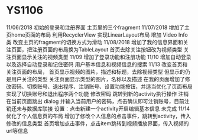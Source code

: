 # YS1106
11/06/2018
初始的登录和注册界面 
主页里的三个fragment
11/07/2018
增加了主页home页面的布局
利用RecyclerView 实现LinearLayout布局
增加 Video Info类
改变主页的fragment的切换方式为滑动
11/08/2018
增加了我的信息界面和关注页面，把注册页面的布局换为TableLayout
首页去除关注按钮改为视频类型
关注页面显示关注的视频类型
11/09
增加了登录功能和注册功能
11/10
增加自动登录 以及选择自动登录和记住密码
用户基本信息和视频信息的搜索
11/13
改变首页和关注页面的布局，
首页显示视频的图片，描述和标题，去除视频类型 但显示的仍是用户关注的类型
关注页面显示类型的图片，名称以及描述
在我的页面增加了修改密码、切换账号、退出程序、注销账号、设置功能按钮，并适当优化了页面布局
实现了切换账号和退出程序两个功能
修改密码 跳转到新的activity执行操作
注销在当前页面跳出 dialog 并输入当前用户的密码，点击确认即可注销账号，目前注销还未与数据库联接
设置：点击新建一个activity开启编辑基本信息 未完成
11/14
优化了个人信息页的布局
增加了修改个人信息的点击事件，跳转到activity，传入修改的信息类型
首页增加点击事件，点击item跳转到视频播放界面，传入视频的url等信息
